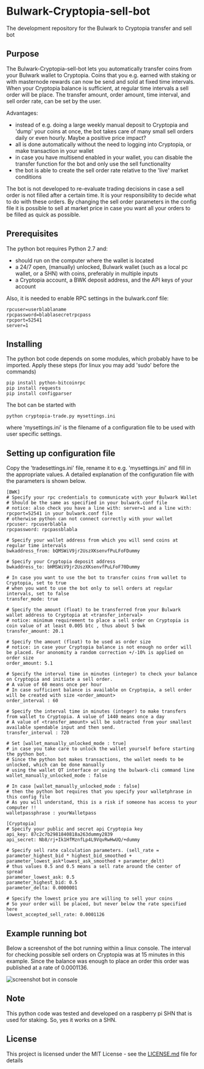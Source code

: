 # Bulwark-Cryptopia-sell-bot
The development repository for the Bulwark to Cryptopia transfer and sell bot

## Purpose

The Bulwark-Cryptopia-sell-bot lets you automatically transfer coins from your Bulwark wallet to Cryptopia. Coins that you e.g. earned with staking or with masternode rewards can now be send and sold at fixed time intervals. When your Cryptopia balance is sufficient, at regular time intervals a sell order will be place. The transfer amount, order amount, time interval, and sell order rate, can be set by the user.

Advantages:
* instead of e.g. doing a large weekly manual deposit to Cryptopia and 'dump' your coins at once, the bot takes care of many small sell orders daily or even hourly. Maybe a positive price impact?
* all is done automatically without the need to logging into Cryptopia, or make transaction in your wallet
* in case you have multisend enabled in your wallet, you can disable the transfer function for the bot and only use the sell functionality
* the bot is able to create the sell order rate relative to the 'live' market conditions

The bot is not developed to re-evaluate trading decisions in case a sell order is not filled after a certain time. It is your responsibility to decide what to do with these orders. By changing the sell order parameters in the config file it is possible to sell at market price in case you want all your orders to be filled as quick as possible.

## Prerequisites

The python bot requires Python 2.7 and:
* should run on the computer where the wallet is located
* a 24/7 open, (manually) unlocked, Bulwark wallet (such as a local pc wallet, or a SHN) with coins, preferably in multiple inputs
* a Cryptopia account, a BWK deposit address, and the API keys of your account

Also, it is needed to enable RPC settings in the bulwark.conf file:

```
rpcuser=userblablaname
rpcpassword=blablasecretrpcpass
rpcport=52541
server=1
```

## Installing

The python bot code depends on some modules, which probably have to be imported.
Apply these steps (for linux you may add 'sudo' before the commands)

```
pip install python-bitcoinrpc
pip install requests
pip install configparser
```

The bot can be started with

```
python cryptopia-trade.py mysettings.ini
```

where 'mysettings.ini' is the filename of a configuration file to be used with user specific settings. 

## Setting up configuration file

Copy the 'tradesettings.ini' file, rename it to e.g. 'mysettings.ini' and fill in the appropriate values. A detailed explanation of the configuration file with the parameters is shown below.  

```
[BWK]
# Specify your rpc credentials to communicate with your Bulwark Wallet
# Should be the same as specified in your bulwark.conf file
# notice: also check you have a line with: server=1 and a line with: rpcport=52541 in your bulwark.conf file
# otherwise python can not connect correctly with your wallet
rpcuser: rpcuserblabla
rpcpassword: rpcpassblabla

# Specify your wallet address from which you will send coins at regular time intervals
bwkaddress_from: bQMSWiV9jr2UszXKsenvfPuLFoFDummy

# Specify your Cryptopia deposit address
bwkaddress_to: bHMSWiV9jr2UszXKsenvfPuLFoF70Dummy

# In case you want to use the bot to transfer coins from wallet to Cryptopia, set to true
# when you want to use the bot only to sell orders at regular intervals, set to false
transfer_mode: true

# Specify the amount (float) to be transferred from your Bulwark wallet address to Cryptopia at <transfer_interval>
# notice: minimum requirement to place a sell order on Cryptopia is coin value of at least 0.005 btc , thus about 5 bwk
transfer_amount: 20.1

# Specify the amount (float) to be used as order size
# notice: in case your Cryptopia balance is not enough no order will be placed. For anonomity a random correction +/-10% is applied on order size
order_amount: 5.1

# Specify the interval time in minutes (integer) to check your balance on Cryptopia and initiate a sell order. 
# A value of 60 means once per hour
# In case sufficient balance is available on Cryptopia, a sell order will be created with size <order_amount>
order_interval : 60

# Specify the interval time in minutes (integer) to make transfers from wallet to Cryptopia. A value of 1440 means once a day
# A value of <transfer_amount> will be subtracted from your smallest available spendable input and then send.
transfer_interval : 720

# Set [wallet_manually_unlocked_mode : true]
# in case you take care to unlock the wallet yourself before starting the python bot.
# Since the python bot makes transactions, the wallet needs to be unlocked, which can be done manually
# using the wallet QT interface or using the bulwark-cli command line
wallet_manually_unlocked_mode : false

# In case [wallet_manually_unlocked_mode : false]
# then the python bot requires that you specify your walletphrase in this config file
# As you will understand, this is a risk if someone has access to your computer !!
walletpassphrase : yourWalletpass

[Cryptopia]
# Specify your public and secret api Cryptopia key
api_key: 87c2c7b2981840818a263dummy2839
api_secret: Nb8/rj+Ik1HfMznfLp4L9VqvRwHwUQ/+dummy

# Specify sell rate calculation parameters. (sell_rate = parameter_highest_bid * highest_bid_smoothed + parameter_lowest_ask*lowest_ask_smoothed + parameter_delt)
# thus values 0.5 and 0.5 means a sell rate around the center of spread
parameter_lowest_ask: 0.5
parameter_highest_bid: 0.5
parameter_delta: 0.0000001

# Specify the lowest price you are willing to sell your coins
# So your order will be placed, but never below the rate specified here
lowest_accepted_sell_rate: 0.0001126
```
## Example running bot
Below a screenshot of the bot running within a linux console. The interval for checking possible sell orders on Cryptopia was at 15 minutes in this example. Since the balance was enough to place an order this order was published at a rate of 0.0001136.

![screenshot bot in console](https://media.discordapp.net/attachments/384778076179136513/471421238623862814/unknown.png)

## Note

This python code was tested and developed on a raspberry pi SHN that is used for staking. So, yes it works on a SHN.

## License

This project is licensed under the MIT License - see the [LICENSE.md](LICENSE.md) file for details


